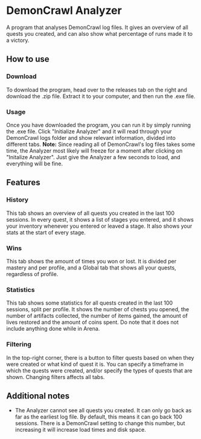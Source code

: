 # DemonCrawl Analyzer
 A program that analyses DemonCrawl log files. It gives an overview of all quests you created,
 and can also show what percentage of runs made it to a victory.

## How to use
### Download
 To download the program, head over to the releases tab on the right and download the
 .zip file. Extract it to your computer, and then run the .exe file.
### Usage
 Once you have downloaded the program, you can run it by simply running the .exe
 file. Click "Initialize Analyzer" and it will read through your DemonCrawl logs folder
 and show relevant information, divided into different tabs. **Note:** Since reading all of
 DemonCrawl's log files takes some time, the Analyzer most likely will freeze for a moment
 after clicking on "Initalize Analyzer". Just give the Analyzer a few seconds to load, and
 everything will be fine.

## Features
### History
 This tab shows an overview of all quests you created in the last 100 sessions.
 In every quest, it shows a list of stages you entered, and it shows your inventory
 whenever you entered or leaved a stage. It also shows your stats at the start of
 every stage.
### Wins
 This tab shows the amount of times you won or lost. It is divided per mastery and
 per profile, and a Global tab that shows all your quests, regardless of profile.
### Statistics
 This tab shows some statistics for all quests created in the last 100 sessions,
 split per profile. It shows the number of chests you opened, the number of artifacts
 collected, the number of items gained, the amount of lives restored and the amount
 of coins spent. Do note that it does not include anything done while in Arena.
### Filtering
 In the top-right corner, there is a button to filter quests based on when they
 were created or what kind of quest it is. You can specify a timeframe in which
 the quests were created, and/or specify the types of quests that are shown.
 Changing filters affects all tabs.

## Additional notes
- The Analyzer cannot see all quests you created. It can only go back as far as
  the earliest log file. By default, this means it can go back 100 sessions. There
  is a DemonCrawl setting to change this number, but increasing it will increase
  load times and disk space.
